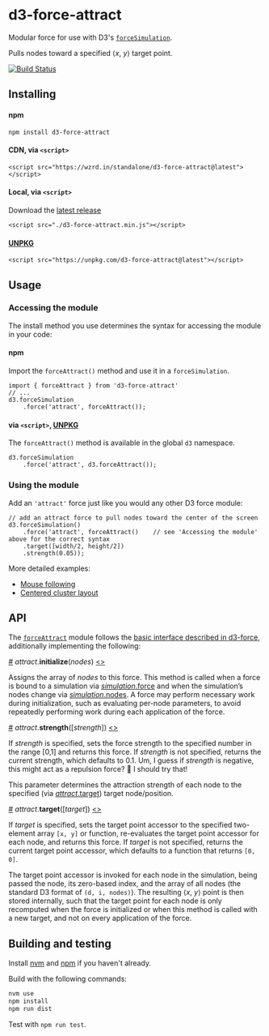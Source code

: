 # d3-force-attract

Modular force for use with D3's [`forceSimulation`](https://github.com/d3/d3-force#forceSimulation).

Pulls nodes toward a specified ⟨*x*, *y*⟩ target point.

[![Build Status](https://travis-ci.org/ericsoco/d3-force-attract.svg?branch=master)](https://travis-ci.org/ericsoco/d3-force-attract)


## Installing

#### npm

`npm install d3-force-attract`

#### CDN, via `<script>`

`<script src="https://wzrd.in/standalone/d3-force-attract@latest"></script>`

#### Local, via `<script>`

Download the [latest release](https://github.com/ericsoco/d3-force-attract/releases/latest)

`<script src="./d3-force-attract.min.js"></script>`

#### [UNPKG](https://unpkg.com/)

`<script src="https://unpkg.com/d3-force-attract@latest"></script>`


## Usage

### Accessing the module

The install method you use determines the syntax for accessing the module in your code:

#### npm

Import the `forceAttract()` method and use it in a `forceSimulation`.

```
import { forceAttract } from 'd3-force-attract'
// ...
d3.forceSimulation
	.force('attract', forceAttract());
```

#### via `<script>`, [UNPKG](https://unpkg.com/)

The `forceAttract()` method is available in the global `d3` namespace.

```
d3.forceSimulation
	.force('attract', d3.forceAttract());
```

### Using the module

Add an `'attract'` force just like you would any other D3 force module:

```
// add an attract force to pull nodes toward the center of the screen
d3.forceSimulation()
	.force('attract', forceAttract()	// see 'Accessing the module' above for the correct syntax
    .target([width/2, height/2])
    .strength(0.05));

```

More detailed examples:
- [Mouse following](http://bl.ocks.org)
- [Centered cluster layout](http://bl.ocks.org)


## API

The [`forceAttract`](https://github.com/ericsoco/d3-force-attract/blob/master/lib/forceAttract.js) module follows the [basic interface described in d3-force](https://github.com/d3/d3-force/blob/master/README.md#forces), additionally implementing the following:

<a name="attract_initialize" href="#attract_initialize">#</a> <i>attract</i>.<b>initialize</b>(<i>nodes</i>) [<>](https://github.com/ericsoco/d3-force-attract/blob/master/lib/forceAttract.js#L20 "Source")

Assigns the array of *nodes* to this force. This method is called when a force is bound to a simulation via [*simulation*.force](https://github.com/d3/d3-force/blob/master/README.md#simulation_force) and when the simulation’s nodes change via [*simulation*.nodes](https://github.com/d3/d3-force/blob/master/README.md#simulation_nodes). A force may perform necessary work during initialization, such as evaluating per-node parameters, to avoid repeatedly performing work during each application of the force.

<a name="attract_strength" href="#attract_strength">#</a> <i>attract</i>.<b>strength</b>([<i>strength</i>]) [<>](https://github.com/ericsoco/d3-force-attract/blob/master/lib/forceAttract.js#L33 "Source")

If *strength* is specified, sets the force strength to the specified number in the range [0,1] and returns this force. If *strength* is not specified, returns the current strength, which defaults to 0.1. Um, I guess if *strength* is negative, this might act as a repulsion force? 🤔 I should try that!

This parameter determines the attraction strength of each node to the specified (via [*attract*.target](#attract_target)) target node/position.

<a name="attract_target" href="#attract_target">#</a> <i>attract</i>.<b>target</b>([<i>target</i>]) [<>](https://github.com/ericsoco/d3-force-attract/blob/master/lib/forceAttract.js#L37 "Source")

If *target* is specified, sets the target point accessor to the specified two-element array `[x, y]` or function, re-evaluates the target point accessor for each node, and returns this force. If *target* is not specified, returns the current target point accessor, which defaults to a function that returns `[0, 0]`.

The target point accessor is invoked for each node in the simulation, being passed the node, its zero-based index, and the array of all nodes (the standard D3 format of `(d, i, nodes)`). The resulting ⟨*x*, *y*⟩ point is then stored internally, such that the target point for each node is only recomputed when the force is initialized or when this method is called with a new target, and not on every application of the force.


## Building and testing

Install [nvm](http://nvm.sh) and [npm](http://npmjs.com) if you haven't already.

Build with the following commands:

```bash
nvm use
npm install
npm run dist
```

Test with `npm run test`.
